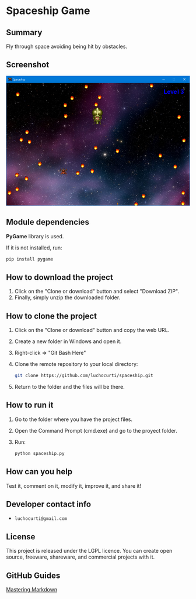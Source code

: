 # Spaceship Game

## Summary

Fly through space avoiding being hit by obstacles.

## Screenshot

![capture-V1.0.0](https://github.com/luchocurti/spaceship/blob/master/screenshots/capture-V1.0.0.png?raw=true)

## Module dependencies

**PyGame** library is used.

If it is not installed, run:

```bash
pip install pygame
```

## How to download the project

1. Click on the "Clone or download" button and select "Download ZIP".
2. Finally, simply unzip the downloaded folder.

## How to clone the project

1. Click on the "Clone or download" button and copy the web URL.
2. Create a new folder in Windows and open it.
3. Right-click => "Git Bash Here"
4. Clone the remote repository to your local directory:

    ```bash
    git clone https://github.com/luchocurti/spaceship.git
    ```

5. Return to the folder and the files will be there.

## How to run it

1. Go to the folder where you have the project files.
2. Open the Command Prompt (cmd.exe) and go to the proyect folder.
3. Run:

    ```bash
    python spaceship.py
    ```

## How can you help

Test it, comment on it, modify it, improve it, and share it!

## Developer contact info

* `luchocurti@gmail.com`

## License

This project is released under the LGPL licence.
You can create open source, freeware, shareware, and commercial projects with it.

## GitHub Guides

[Mastering Markdown](https://guides.github.com/features/mastering-markdown/)

